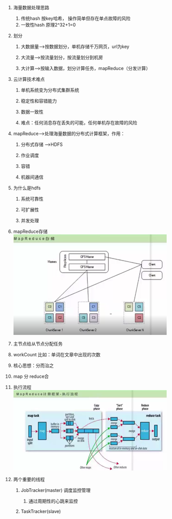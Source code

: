 1. 海量数据处理思路
   1. 传统hash 按key哈希， 操作简单但存在单点故障的风险
   2. 一致性hash 原理2^32+1=0
2. 划分

   1. 大数据量--&gt;按数据划分，单机存储千万网页，url为key

   2. 大流量--&gt;按流量划分，按流量划分到机房

   3. 大计算--&gt;按输入数据，划分计算任务，mapReduce（分发计算）

3. 云计算技术难点

   1. 单机系统变为分布式集群系统

   2. 稳定性和容错能力

   3. 数据一致性

   4. 难点：任何消息存在丢失的可能，任何单机存在故障的风险

4. mapReduce--&gt;处理海量数据的分布式计算框架，作用：

   1. 分布式存储 --&gt;HDFS

   2. 作业调度

   3. 容错

   4. 机器间通信

5. 为什么是hdfs

   1. 系统可靠性

   2. 可扩展性

   3. 并发处理

6. mapReduce存储![](/assets/mapReduce存储.png)

7. 主节点给从节点分配任务

8. workCount 比如：单词在文章中出现的次数

9. 核心思想：分而治之

10. map 分 reduce合

11. 执行流程![](/assets/mapReduce执行流程.png)

12. 两个重要的线程

    1. JobTracker\(master\) 调度监控管理

       1. 通过周期性的心跳来监控

    2. TaskTracker\(slave\)



